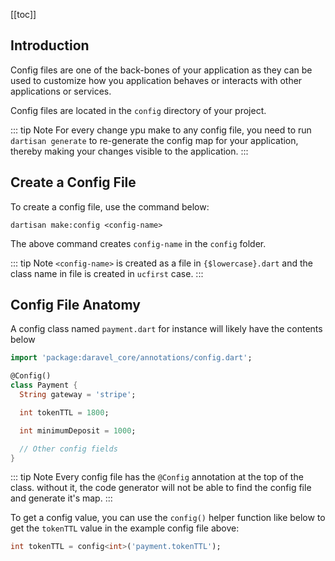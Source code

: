 [[toc]]

## Introduction

Config files are one of the back-bones of your application as they can be used to customize how you application behaves or interacts with other applications or services.

Config files are located in the `config` directory of your project.

::: tip Note
For every change ypu make to any config file, you need to run `dartisan generate` to re-generate the config map for your application, thereby making your changes visible to the application.
:::

## Create a Config File

To create a config file, use the command below:

```bash:no-line-numbers
dartisan make:config <config-name>
```

The above command creates `config-name` in the `config` folder.

::: tip Note
`<config-name>` is created as a file in `{$lowercase}.dart` and the class name in file is created in `ucfirst` case.
:::

## Config File Anatomy

A config class named `payment.dart` for instance will likely have the contents below

```dart
import 'package:daravel_core/annotations/config.dart';

@Config()
class Payment {
  String gateway = 'stripe';

  int tokenTTL = 1800;

  int minimumDeposit = 1000;

  // Other config fields
}

```

::: tip Note
Every config file has the `@Config` annotation at the top of the class. without it, the code generator will not be able to find the config file and generate it's map.
:::

To get a config value, you can use the `config()` helper function like below to get the `tokenTTL` value in the example config file above:

```dart
int tokenTTL = config<int>('payment.tokenTTL');
```
